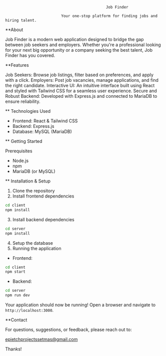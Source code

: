                                                  Job Finder

                             Your one-stop platform for finding jobs and hiring talent.

**About

Job Finder is a modern web application designed to bridge the gap between job seekers and employers. Whether you're a professional looking for your next big opportunity or a company seeking the best talent, Job Finder has you covered.

**Features

  Job Seekers: Browse job listings, filter based on preferences, and apply with a click.
  Employers: Post job vacancies, manage applications, and find the right candidate.
  Interactive UI: An intuitive interface built using React and styled with Tailwind CSS for a seamless user experience.
  Secure and Robust Backend: Developed with Express.js and connected to MariaDB to ensure reliability.

** Technologies Used

 - Frontend: React & Tailwind CSS
 - Backend: Express.js
 - Database: MySQL (MariaDB)

** Getting Started

Prerequisites

 - Node.js
 - npm
 - MariaDB (or MySQL)

** Installation & Setup

1. Clone the repository
2. Install frontend dependencies

```bash
cd client
npm install
```

3. Install backend dependencies

```bash
cd server
npm install
```

4. Setup the database
5. Running the application

- Frontend:

```bash
cd client
npm start
```

- Backend:

```bash
cd server
npm run dev
```

Your application should now be running! Open a browser and navigate to `http://localhost:3000`.

**Contact

For questions, suggestions, or feedback, please reach out to:

epietchprojectssetmas@gmail.com


Thanks!


